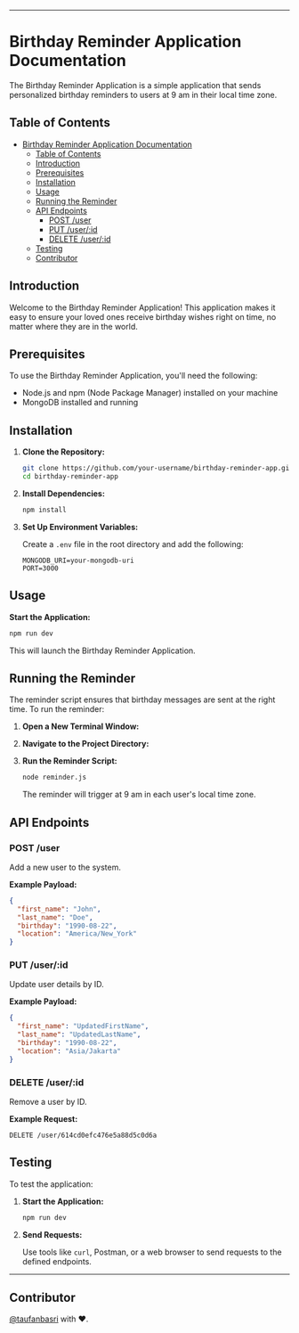 
---

# Birthday Reminder Application Documentation

The Birthday Reminder Application is a simple application that sends personalized birthday reminders to users at 9 am in their local time zone.

## Table of Contents

- [Birthday Reminder Application Documentation](#birthday-reminder-application-documentation)
  - [Table of Contents](#table-of-contents)
  - [Introduction](#introduction)
  - [Prerequisites](#prerequisites)
  - [Installation](#installation)
  - [Usage](#usage)
  - [Running the Reminder](#running-the-reminder)
  - [API Endpoints](#api-endpoints)
    - [POST /user](#post-user)
    - [PUT /user/:id](#put-userid)
    - [DELETE /user/:id](#delete-userid)
  - [Testing](#testing)
  - [Contributor](#contributor)

## Introduction

Welcome to the Birthday Reminder Application! This application makes it easy to ensure your loved ones receive birthday wishes right on time, no matter where they are in the world.

## Prerequisites

To use the Birthday Reminder Application, you'll need the following:

- Node.js and npm (Node Package Manager) installed on your machine
- MongoDB installed and running

## Installation

1. **Clone the Repository:**

   ```bash
   git clone https://github.com/your-username/birthday-reminder-app.git
   cd birthday-reminder-app
   ```

2. **Install Dependencies:**

   ```bash
   npm install
   ```

3. **Set Up Environment Variables:**

   Create a `.env` file in the root directory and add the following:

   ```
   MONGODB_URI=your-mongodb-uri
   PORT=3000
   ```

## Usage

**Start the Application:**

   ```bash
   npm run dev
   ```

   This will launch the Birthday Reminder Application.

## Running the Reminder

The reminder script ensures that birthday messages are sent at the right time. To run the reminder:

1. **Open a New Terminal Window:**

2. **Navigate to the Project Directory:**

3. **Run the Reminder Script:**

   ```bash
   node reminder.js
   ```

   The reminder will trigger at 9 am in each user's local time zone.

## API Endpoints

### POST /user

Add a new user to the system.

**Example Payload:**

```json
{
  "first_name": "John",
  "last_name": "Doe",
  "birthday": "1990-08-22",
  "location": "America/New_York"
}
```

### PUT /user/:id

Update user details by ID.

**Example Payload:**

```json
{
  "first_name": "UpdatedFirstName",
  "last_name": "UpdatedLastName",
  "birthday": "1990-08-22",
  "location": "Asia/Jakarta"
}
```

### DELETE /user/:id

Remove a user by ID.

**Example Request:**

```http
DELETE /user/614cd0efc476e5a88d5c0d6a
```

## Testing

To test the application:

1. **Start the Application:**

   ```bash
   npm run dev
   ```

2. **Send Requests:**

   Use tools like `curl`, Postman, or a web browser to send requests to the defined endpoints.

---

## Contributor

[@taufanbasri](https://github.com/taufanbasri) with ❤️.
